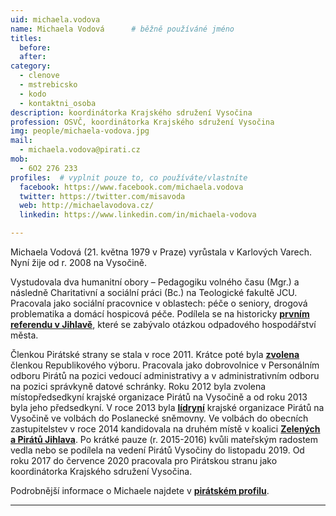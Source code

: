 ```yaml
---
uid: michaela.vodova
name: Michaela Vodová      # běžně používáné jméno
titles:
  before:
  after:
category:
  - clenove
  - mstrebicsko
  - kodo
  - kontaktni_osoba
description: koordinátorka Krajského sdružení Vysočina
profession: OSVČ, koordinátorka Krajského sdružení Vysočina
img: people/michaela-vodova.jpg
mail:
  - michaela.vodova@pirati.cz
mob:
  - 6O2 276 233
profiles:  # vyplnit pouze to, co používáte/vlastníte
  facebook: https://www.facebook.com/michaela.vodova
  twitter: https://twitter.com/misavoda
  web: http://michaelavodova.cz/
  linkedin: https://www.linkedin.com/in/michaela-vodova

---
```


Michaela Vodová (21. května 1979 v Praze) vyrůstala v Karlových Varech. Nyní žije od r. 2008 na Vysočině.

Vystudovala dva humanitní obory – Pedagogiku volného času (Mgr.) a následně Charitativní a sociální práci (Bc.) na Teologické fakultě JCU. Pracovala jako sociální pracovnice v oblastech: péče o seniory, drogová problematika a domácí hospicová péče. Podílela se na historicky **[prvním referendu v Jihlavě](http://www.referendumjihlava.cz/)**, které se zabývalo otázkou odpadového hospodářství města.

Členkou Pirátské strany se stala v roce 2011. Krátce poté byla **[zvolena](https://forum.pirati.cz/hlasovani-celostatniho-fora-f475/hlasovani-volba-republikoveho-vyboru-t10131.html)** členkou Republikového výboru. Pracovala jako dobrovolnice v Personálním odboru Pirátů na pozici vedoucí administrativy a v administrativním odboru na pozici správkyně datové schránky. Roku 2012 byla zvolena místopředsedkyní krajské organizace Pirátů na Vysočině a od roku 2013 byla jeho předsedkyní. V roce 2013 byla **[lídryní](https://forum.pirati.cz/krajske-forum-vysocina-f416/primarky-na-vysocine-volba-lidra-hlasovani-t18406.html)** krajské organizace Pirátů na Vysočině ve volbách do Poslanecké sněmovny. Ve volbách do obecních zastupitelstev v roce 2014 kandidovala na druhém místě v koalici **[Zelených a Pirátů Jihlava](https://wiki.pirati.cz/regiony/vysocina/volby2014/jihlava)**. Po krátké pauze (r. 2015-2016) kvůli mateřským radostem vedla nebo se podílela na vedení Pirátů Vysočiny do listopadu 2019. Od roku 2017 do července 2020 pracovala pro Pirátskou stranu jako koordinátorka Krajského sdružení Vysočina.

Podrobnější informace o Michaele najdete v **[pirátském profilu](https://lide.pirati.cz/personProfile/61/)**.

---
